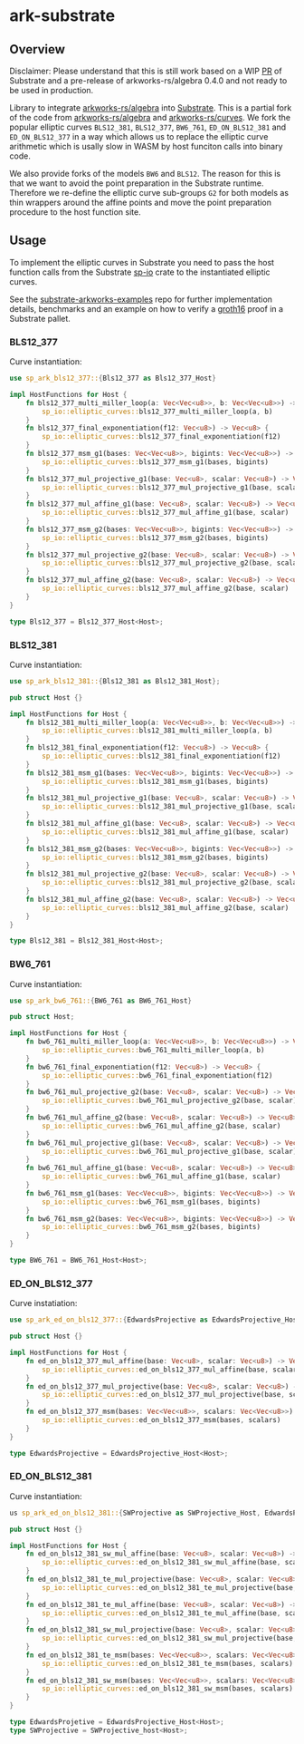 # ark-substrate
## Overview
Disclaimer: Please understand that this is still work based on a WIP [PR](https://github.com/paritytech/substrate/pull/13031) of Substrate and a pre-release of arkworks-rs/algebra 0.4.0 and not ready to be used in production.

Library to integrate [arkworks-rs/algebra](https://github.com/arkworks-rs/algebra) into [Substrate](https://github.com/paritytech/substrate). This is a partial fork of the code from [arkworks-rs/algebra](https://github.com/arkworks-rs/algebra) and [arkworks-rs/curves](https://github.com/arkworks-rs/curves). We fork the popular elliptic curves `BLS12_381`, `BLS12_377`, `BW6_761`, `ED_ON_BLS12_381` and `ED_ON_BLS12_377` in a way which allows us to replace the elliptic curve arithmetic which is usally slow in WASM by host funciton calls into binary code.

We also provide forks of the models `BW6` and `BLS12`. The reason for this is that we want to avoid the point preparation in the Substrate runtime. Therefore we re-define the elliptic curve sub-groups `G2` for both models as thin wrappers around the affine points and move the point preparation procedure to the host function site.

## Usage

To implement the elliptic curves in Substrate you need to pass the host function calls from the Substrate [sp-io](https://github.com/paritytech/substrate) crate to the instantiated elliptic curves.

See the [substrate-arkworks-examples](https://github.com/achimcc/substrate-arkworks-example) repo for further implementation details, benchmarks and an example on how to verify a [groth16](https://eprint.iacr.org/2016/260.pdf) proof in a Substrate pallet. 

### BLS12_377
Curve instantiation:

```rust
use sp_ark_bls12_377::{Bls12_377 as Bls12_377_Host}

impl HostFunctions for Host {
    fn bls12_377_multi_miller_loop(a: Vec<Vec<u8>>, b: Vec<Vec<u8>>) -> Vec<u8> {
        sp_io::elliptic_curves::bls12_377_multi_miller_loop(a, b)
    }
    fn bls12_377_final_exponentiation(f12: Vec<u8>) -> Vec<u8> {
        sp_io::elliptic_curves::bls12_377_final_exponentiation(f12)
    }
    fn bls12_377_msm_g1(bases: Vec<Vec<u8>>, bigints: Vec<Vec<u8>>) -> Vec<u8> {
        sp_io::elliptic_curves::bls12_377_msm_g1(bases, bigints)
    }
    fn bls12_377_mul_projective_g1(base: Vec<u8>, scalar: Vec<u8>) -> Vec<u8> {
        sp_io::elliptic_curves::bls12_377_mul_projective_g1(base, scalar)
    }
    fn bls12_377_mul_affine_g1(base: Vec<u8>, scalar: Vec<u8>) -> Vec<u8> {
        sp_io::elliptic_curves::bls12_377_mul_affine_g1(base, scalar)
    }
    fn bls12_377_msm_g2(bases: Vec<Vec<u8>>, bigints: Vec<Vec<u8>>) -> Vec<u8> {
        sp_io::elliptic_curves::bls12_377_msm_g2(bases, bigints)
    }
    fn bls12_377_mul_projective_g2(base: Vec<u8>, scalar: Vec<u8>) -> Vec<u8> {
        sp_io::elliptic_curves::bls12_377_mul_projective_g2(base, scalar)
    }
    fn bls12_377_mul_affine_g2(base: Vec<u8>, scalar: Vec<u8>) -> Vec<u8> {
        sp_io::elliptic_curves::bls12_377_mul_affine_g2(base, scalar)
    }
}

type Bls12_377 = Bls12_377_Host<Host>;
```

### BLS12_381

Curve instantiation:

```rust
use sp_ark_bls12_381::{Bls12_381 as Bls12_381_Host};

pub struct Host {}

impl HostFunctions for Host {
    fn bls12_381_multi_miller_loop(a: Vec<Vec<u8>>, b: Vec<Vec<u8>>) -> Vec<u8> {
        sp_io::elliptic_curves::bls12_381_multi_miller_loop(a, b)
    }
    fn bls12_381_final_exponentiation(f12: Vec<u8>) -> Vec<u8> {
        sp_io::elliptic_curves::bls12_381_final_exponentiation(f12)
    }
    fn bls12_381_msm_g1(bases: Vec<Vec<u8>>, bigints: Vec<Vec<u8>>) -> Vec<u8> {
        sp_io::elliptic_curves::bls12_381_msm_g1(bases, bigints)
    }
    fn bls12_381_mul_projective_g1(base: Vec<u8>, scalar: Vec<u8>) -> Vec<u8> {
        sp_io::elliptic_curves::bls12_381_mul_projective_g1(base, scalar)
    }
    fn bls12_381_mul_affine_g1(base: Vec<u8>, scalar: Vec<u8>) -> Vec<u8> {
        sp_io::elliptic_curves::bls12_381_mul_affine_g1(base, scalar)
    }
    fn bls12_381_msm_g2(bases: Vec<Vec<u8>>, bigints: Vec<Vec<u8>>) -> Vec<u8> {
        sp_io::elliptic_curves::bls12_381_msm_g2(bases, bigints)
    }
    fn bls12_381_mul_projective_g2(base: Vec<u8>, scalar: Vec<u8>) -> Vec<u8> {
        sp_io::elliptic_curves::bls12_381_mul_projective_g2(base, scalar)
    }
    fn bls12_381_mul_affine_g2(base: Vec<u8>, scalar: Vec<u8>) -> Vec<u8> {
        sp_io::elliptic_curves::bls12_381_mul_affine_g2(base, scalar)
    }
}

type Bls12_381 = Bls12_381_Host<Host>;
```



### BW6_761

Curve instantiation:

```rust
use sp_ark_bw6_761::{BW6_761 as BW6_761_Host}

pub struct Host;

impl HostFunctions for Host {
    fn bw6_761_multi_miller_loop(a: Vec<Vec<u8>>, b: Vec<Vec<u8>>) -> Vec<u8> {
        sp_io::elliptic_curves::bw6_761_multi_miller_loop(a, b)
    }
    fn bw6_761_final_exponentiation(f12: Vec<u8>) -> Vec<u8> {
        sp_io::elliptic_curves::bw6_761_final_exponentiation(f12)
    }
    fn bw6_761_mul_projective_g2(base: Vec<u8>, scalar: Vec<u8>) -> Vec<u8> {
        sp_io::elliptic_curves::bw6_761_mul_projective_g2(base, scalar)
    }
    fn bw6_761_mul_affine_g2(base: Vec<u8>, scalar: Vec<u8>) -> Vec<u8> {
        sp_io::elliptic_curves::bw6_761_mul_affine_g2(base, scalar)
    }
    fn bw6_761_mul_projective_g1(base: Vec<u8>, scalar: Vec<u8>) -> Vec<u8> {
        sp_io::elliptic_curves::bw6_761_mul_projective_g1(base, scalar)
    }
    fn bw6_761_mul_affine_g1(base: Vec<u8>, scalar: Vec<u8>) -> Vec<u8> {
        sp_io::elliptic_curves::bw6_761_mul_affine_g1(base, scalar)
    }
    fn bw6_761_msm_g1(bases: Vec<Vec<u8>>, bigints: Vec<Vec<u8>>) -> Vec<u8> {
        sp_io::elliptic_curves::bw6_761_msm_g1(bases, bigints)
    }
    fn bw6_761_msm_g2(bases: Vec<Vec<u8>>, bigints: Vec<Vec<u8>>) -> Vec<u8> {
        sp_io::elliptic_curves::bw6_761_msm_g2(bases, bigints)
    }
}

type BW6_761 = BW6_761_Host<Host>;
```

### ED_ON_BLS12_377

Curve instatiation:

```rust
use sp_ark_ed_on_bls12_377::{EdwardsProjective as EdwardsProjective_Host}

pub struct Host {}

impl HostFunctions for Host {
    fn ed_on_bls12_377_mul_affine(base: Vec<u8>, scalar: Vec<u8>) -> Vec<u8> {
        sp_io::elliptic_curves::ed_on_bls12_377_mul_affine(base, scalar)
    }
    fn ed_on_bls12_377_mul_projective(base: Vec<u8>, scalar: Vec<u8>) -> Vec<u8> {
        sp_io::elliptic_curves::ed_on_bls12_377_mul_projective(base, scalar)
    }
    fn ed_on_bls12_377_msm(bases: Vec<Vec<u8>>, scalars: Vec<Vec<u8>>) -> Vec<u8> {
        sp_io::elliptic_curves::ed_on_bls12_377_msm(bases, scalars)
    }
}

type EdwardsProjective = EdwardsProjective_Host<Host>;
```

### ED_ON_BLS12_381

Curve instantiation:

```rust
us sp_ark_ed_on_bls12_381::{SWProjective as SWProjective_Host, EdwardsProjective as EdwardsProjective_Host}

pub struct Host {}

impl HostFunctions for Host {
    fn ed_on_bls12_381_sw_mul_affine(base: Vec<u8>, scalar: Vec<u8>) -> Vec<u8> {
        sp_io::elliptic_curves::ed_on_bls12_381_sw_mul_affine(base, scalar)
    }
    fn ed_on_bls12_381_te_mul_projective(base: Vec<u8>, scalar: Vec<u8>) -> Vec<u8> {
        sp_io::elliptic_curves::ed_on_bls12_381_te_mul_projective(base, scalar)
    }
    fn ed_on_bls12_381_te_mul_affine(base: Vec<u8>, scalar: Vec<u8>) -> Vec<u8> {
        sp_io::elliptic_curves::ed_on_bls12_381_te_mul_affine(base, scalar)
    }
    fn ed_on_bls12_381_sw_mul_projective(base: Vec<u8>, scalar: Vec<u8>) -> Vec<u8> {
        sp_io::elliptic_curves::ed_on_bls12_381_sw_mul_projective(base, scalar)
    }
    fn ed_on_bls12_381_te_msm(bases: Vec<Vec<u8>>, scalars: Vec<Vec<u8>>) -> Vec<u8> {
        sp_io::elliptic_curves::ed_on_bls12_381_te_msm(bases, scalars)
    }
    fn ed_on_bls12_381_sw_msm(bases: Vec<Vec<u8>>, scalars: Vec<Vec<u8>>) -> Vec<u8> {
        sp_io::elliptic_curves::ed_on_bls12_381_sw_msm(bases, scalars)
    }
}

type EdwardsProjetive = EdwardsProjective_Host<Host>;
type SWProjective = SWProjective_host<Host>;
```


